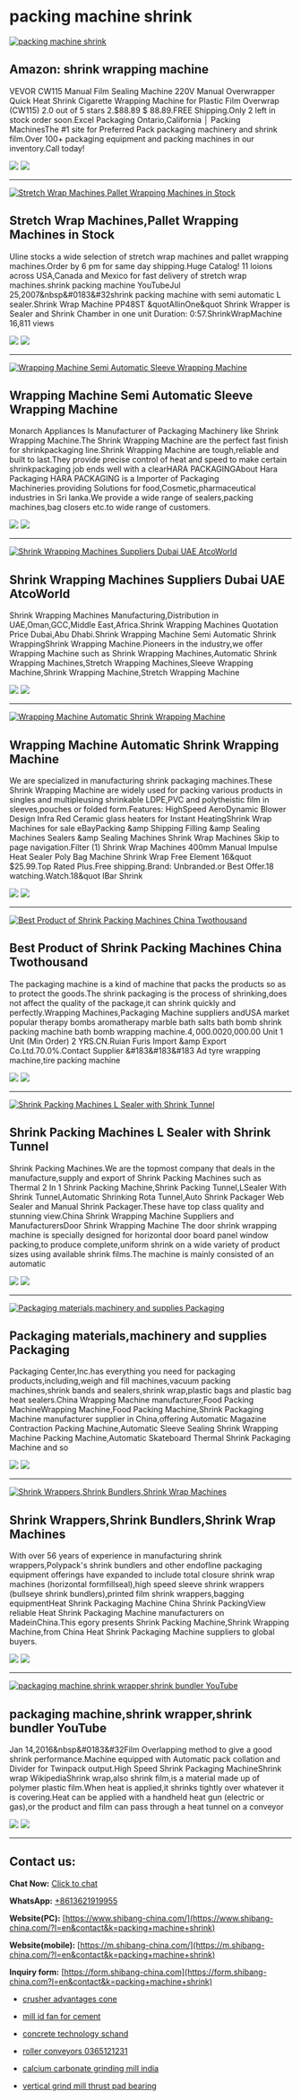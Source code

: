 # packing machine shrink

<a href="https://swt.shibang-china.com/?l=en&img&k=packing+machine+shrink" target="_blank">![packing machine shrink](http://static.shibang-china.com/all-800x300/1133.jpg)</a>

## Amazon: shrink wrapping machine
VEVOR CW115 Manual Film Sealing Machine 220V Manual Overwrapper Quick Heat Shrink Cigarette Wrapping Machine for Plastic Film Overwrap (CW115) 2.0 out of 5 stars 2.$88.89 $ 88.89.FREE Shipping.Only 2 left in stock order soon.Excel Packaging Ontario,California │ Packing MachinesThe #1 site for Preferred Pack packaging machinery and shrink film.Over 100+ packaging equipment and packing machines in our inventory.Call today!


<a href="https://whatsapp.shibangsoft.com/WhatsApp.php" target="_blank" title="WhatsApp">![](http://static.shibang-china.com/icon/whatsapp.png)</a> <a href="https://swt.shibang-china.com/?l=en&icon&k=packing+machine+shrink" target="_blank">![](http://static.shibang-china.com/icon/chat-en.png)</a>

---

<a href="https://swt.shibang-china.com/?l=en&img&k=packing+machine+shrink" target="_blank">![Stretch Wrap Machines,Pallet Wrapping Machines in Stock](http://static.shibang-china.com/all-800x300/39.jpg)</a>

## Stretch Wrap Machines,Pallet Wrapping Machines in Stock
Uline stocks a wide selection of stretch wrap machines and pallet wrapping machines.Order by 6 pm for same day shipping.Huge Catalog! 11 loions across USA,Canada and Mexico for fast delivery of stretch wrap machines.shrink packing machine YouTubeJul 25,2007&nbsp&#0183&#32shrink packing machine with semi automatic L sealer.Shrink Wrap Machine PP48ST &quotAllinOne&quot Shrink Wrapper is Sealer and Shrink Chamber in one unit Duration: 0:57.ShrinkWrapMachine 16,811 views


<a href="https://whatsapp.shibangsoft.com/WhatsApp.php" target="_blank" title="WhatsApp">![](http://static.shibang-china.com/icon/whatsapp.png)</a> <a href="https://swt.shibang-china.com/?l=en&icon&k=packing+machine+shrink" target="_blank">![](http://static.shibang-china.com/icon/chat-en.png)</a>

---

<a href="https://swt.shibang-china.com/?l=en&img&k=packing+machine+shrink" target="_blank">![Wrapping Machine Semi Automatic Sleeve Wrapping Machine](http://static.shibang-china.com/all-800x300/159.jpg)</a>

## Wrapping Machine Semi Automatic Sleeve Wrapping Machine
Monarch Appliances Is Manufacturer of Packaging Machinery like Shrink Wrapping Machine.The Shrink Wrapping Machine are the perfect fast finish for shrinkpackaging line.Shrink Wrapping Machine are tough,reliable and built to last.They provide precise control of heat and speed to make certain shrinkpackaging job ends well with a clearHARA PACKAGINGAbout Hara Packaging HARA PACKAGING is a Importer of Packaging Machineries.providing Solutions for food,Cosmetic,pharmaceutical industries in Sri lanka.We provide a wide range of sealers,packing machines,bag closers etc.to wide range of customers.


<a href="https://whatsapp.shibangsoft.com/WhatsApp.php" target="_blank" title="WhatsApp">![](http://static.shibang-china.com/icon/whatsapp.png)</a> <a href="https://swt.shibang-china.com/?l=en&icon&k=packing+machine+shrink" target="_blank">![](http://static.shibang-china.com/icon/chat-en.png)</a>

---

<a href="https://swt.shibang-china.com/?l=en&img&k=packing+machine+shrink" target="_blank">![Shrink Wrapping Machines Suppliers Dubai UAE AtcoWorld](http://static.shibang-china.com/all-800x300/262.jpg)</a>

## Shrink Wrapping Machines Suppliers Dubai UAE AtcoWorld
Shrink Wrapping Machines Manufacturing,Distribution in UAE,Oman,GCC,Middle East,Africa.Shrink Wrapping Machines Quotation Price Dubai,Abu Dhabi.Shrink Wrapping Machine Semi Automatic Shrink WrappingShrink Wrapping Machine.Pioneers in the industry,we offer Wrapping Machine such as Shrink Wrapping Machines,Automatic Shrink Wrapping Machines,Stretch Wrapping Machines,Sleeve Wrapping Machine,Shrink Wrapping Machine,Stretch Wrapping Machine


<a href="https://whatsapp.shibangsoft.com/WhatsApp.php" target="_blank" title="WhatsApp">![](http://static.shibang-china.com/icon/whatsapp.png)</a> <a href="https://swt.shibang-china.com/?l=en&icon&k=packing+machine+shrink" target="_blank">![](http://static.shibang-china.com/icon/chat-en.png)</a>

---

<a href="https://swt.shibang-china.com/?l=en&img&k=packing+machine+shrink" target="_blank">![Wrapping Machine Automatic Shrink Wrapping Machine](http://static.shibang-china.com/all-800x300/560.jpg)</a>

## Wrapping Machine Automatic Shrink Wrapping Machine
We are specialized in manufacturing shrink packaging machines.These Shrink Wrapping Machine are widely used for packing various products in singles and multipleusing shrinkable LDPE,PVC and polytheistic film in sleeves,pouches or folded form.Features: HighSpeed AeroDynamic Blower Design Infra Red Ceramic glass heaters for Instant HeatingShrink Wrap Machines for sale eBayPacking &amp Shipping Filling &amp Sealing Machines Sealers &amp Sealing Machines Shrink Wrap Machines Skip to page navigation.Filter (1) Shrink Wrap Machines 400mm Manual Impulse Heat Sealer Poly Bag Machine Shrink Wrap Free Element 16&quot $25.99.Top Rated Plus.Free shipping.Brand: Unbranded.or Best Offer.18 watching.Watch.18&quot IBar Shrink


<a href="https://whatsapp.shibangsoft.com/WhatsApp.php" target="_blank" title="WhatsApp">![](http://static.shibang-china.com/icon/whatsapp.png)</a> <a href="https://swt.shibang-china.com/?l=en&icon&k=packing+machine+shrink" target="_blank">![](http://static.shibang-china.com/icon/chat-en.png)</a>

---

<a href="https://swt.shibang-china.com/?l=en&img&k=packing+machine+shrink" target="_blank">![Best Product of Shrink Packing Machines China Twothousand](http://static.shibang-china.com/all-800x300/566.jpg)</a>

## Best Product of Shrink Packing Machines China Twothousand
The packaging machine is a kind of machine that packs the products so as to protect the goods.The shrink packaging is the process of shrinking,does not affect the quality of the package,it can shrink quickly and perfectly.Wrapping Machines,Packaging Machine suppliers andUSA market popular therapy bombs aromatherapy marble bath salts bath bomb shrink packing machine bath bomb wrapping machine.$4,000.00$20,000.00 Unit 1 Unit (Min Order) 2 YRS.CN.Ruian Furis Import &amp Export Co.Ltd.70.0%.Contact Supplier &#183&#183&#183 Ad tyre wrapping machine,tire packing machine


<a href="https://whatsapp.shibangsoft.com/WhatsApp.php" target="_blank" title="WhatsApp">![](http://static.shibang-china.com/icon/whatsapp.png)</a> <a href="https://swt.shibang-china.com/?l=en&icon&k=packing+machine+shrink" target="_blank">![](http://static.shibang-china.com/icon/chat-en.png)</a>

---

<a href="https://swt.shibang-china.com/?l=en&img&k=packing+machine+shrink" target="_blank">![Shrink Packing Machines L Sealer with Shrink Tunnel](http://static.shibang-china.com/all-800x300/181.jpg)</a>

## Shrink Packing Machines L Sealer with Shrink Tunnel
Shrink Packing Machines.We are the topmost company that deals in the manufacture,supply and export of Shrink Packing Machines such as Thermal 2 In 1 Shrink Packing Machine,Shrink Packing Tunnel,LSealer With Shrink Tunnel,Automatic Shrinking Rota Tunnel,Auto Shrink Packager Web Sealer and Manual Shrink Packager.These have top class quality and stunning view.China Shrink Wrapping Machine Suppliers and ManufacturersDoor Shrink Wrapping Machine The door shrink wrapping machine is specially designed for horizontal door board panel window packing,to produce complete,uniform shrink on a wide variety of product sizes using available shrink films.The machine is mainly consisted of an automatic


<a href="https://whatsapp.shibangsoft.com/WhatsApp.php" target="_blank" title="WhatsApp">![](http://static.shibang-china.com/icon/whatsapp.png)</a> <a href="https://swt.shibang-china.com/?l=en&icon&k=packing+machine+shrink" target="_blank">![](http://static.shibang-china.com/icon/chat-en.png)</a>

---

<a href="https://swt.shibang-china.com/?l=en&img&k=packing+machine+shrink" target="_blank">![Packaging materials,machinery and supplies Packaging](http://static.shibang-china.com/all-800x300/1277.jpg)</a>

## Packaging materials,machinery and supplies Packaging
Packaging Center,Inc.has everything you need for packaging products,including,weigh and fill machines,vacuum packing machines,shrink bands and sealers,shrink wrap,plastic bags and plastic bag heat sealers.China Wrapping Machine manufacturer,Food Packing MachineWrapping Machine,Food Packing Machine,Shrink Packaging Machine manufacturer supplier in China,offering Automatic Magazine Contraction Packing Machine,Automatic Sleeve Sealing Shrink Wrapping Machine Packing Machine,Automatic Skateboard Thermal Shrink Packaging Machine and so


<a href="https://whatsapp.shibangsoft.com/WhatsApp.php" target="_blank" title="WhatsApp">![](http://static.shibang-china.com/icon/whatsapp.png)</a> <a href="https://swt.shibang-china.com/?l=en&icon&k=packing+machine+shrink" target="_blank">![](http://static.shibang-china.com/icon/chat-en.png)</a>

---

<a href="https://swt.shibang-china.com/?l=en&img&k=packing+machine+shrink" target="_blank">![Shrink Wrappers,Shrink Bundlers,Shrink Wrap Machines](http://static.shibang-china.com/all-800x300/1497.jpg)</a>

## Shrink Wrappers,Shrink Bundlers,Shrink Wrap Machines
With over 56 years of experience in manufacturing shrink wrappers,Polypack's shrink bundlers and other endofline packaging equipment offerings have expanded to include total closure shrink wrap machines (horizontal formfillseal),high speed sleeve shrink wrappers (bullseye shrink bundlers),printed film shrink wrappers,bagging equipmentHeat Shrink Packaging Machine China Shrink PackingView reliable Heat Shrink Packaging Machine manufacturers on MadeinChina.This egory presents Shrink Packing Machine,Shrink Wrapping Machine,from China Heat Shrink Packaging Machine suppliers to global buyers.


<a href="https://whatsapp.shibangsoft.com/WhatsApp.php" target="_blank" title="WhatsApp">![](http://static.shibang-china.com/icon/whatsapp.png)</a> <a href="https://swt.shibang-china.com/?l=en&icon&k=packing+machine+shrink" target="_blank">![](http://static.shibang-china.com/icon/chat-en.png)</a>

---

<a href="https://swt.shibang-china.com/?l=en&img&k=packing+machine+shrink" target="_blank">![packaging machine,shrink wrapper,shrink bundler YouTube](http://static.shibang-china.com/all-800x300/568.jpg)</a>

## packaging machine,shrink wrapper,shrink bundler YouTube
Jan 14,2016&nbsp&#0183&#32Film Overlapping method to give a good shrink performance.Machine equipped with Automatic pack collation and Divider for Twinpack output.High Speed Shrink Packaging MachineShrink wrap WikipediaShrink wrap,also shrink film,is a material made up of polymer plastic film.When heat is applied,it shrinks tightly over whatever it is covering.Heat can be applied with a handheld heat gun (electric or gas),or the product and film can pass through a heat tunnel on a conveyor


<a href="https://whatsapp.shibangsoft.com/WhatsApp.php" target="_blank" title="WhatsApp">![](http://static.shibang-china.com/icon/whatsapp.png)</a> <a href="https://swt.shibang-china.com/?l=en&icon&k=packing+machine+shrink" target="_blank">![](http://static.shibang-china.com/icon/chat-en.png)</a>

---
## Contact us:

**Chat Now:** [Click to chat](https://swt.shibang-china.com?l=en&contact&k=packing+machine+shrink)

**WhatsApp:**  [+8613621919955](https://whatsapp.shibangsoft.com/WhatsApp.php)

**Website(PC):** [https://www.shibang-china.com/](https://www.shibang-china.com/?l=en&contact&k=packing+machine+shrink)

**Website(mobile):** [https://m.shibang-china.com/](https://m.shibang-china.com/?l=en&contact&k=packing+machine+shrink)

**Inquiry form:** [https://form.shibang-china.com](https://form.shibang-china.com?l=en&contact&k=packing+machine+shrink)

* [crusher advantages cone](../120/crusher%20advantages%20cone.md)

* [mill id fan for cement](../122/mill%20id%20fan%20for%20cement.md)

* [concrete technology schand](../113/concrete%20technology%20schand.md)

* [roller conveyors 0365121231](../117/roller%20conveyors%200365121231.md)

* [calcium carbonate grinding mill india](../123/calcium%20carbonate%20grinding%20mill%20india.md)

* [vertical grind mill thrust pad bearing](../117/vertical%20grind%20mill%20thrust%20pad%20bearing.md)